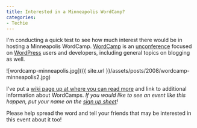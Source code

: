 ```yaml
---
title: Interested in a Minneapolis WordCamp?
categories:
- Techie
---
```


I'm conducting a quick test to see how much interest there would be in hosting a Minneapolis WordCamp. [WordCamp](http://wordcamp.org/) is an [unconference](http://en.wikipedia.org/wiki/Unconference) focused on [WordPress](http://www.wordpress.org/) users and developers, including general topics on blogging as well.

![wordcamp-minneapolis.jpg]({{ site.url }}/assets/posts/2008/wordcamp-minneapolis2.jpg)

I've put a [wiki page up at where you can read more](http://wiki.thingelstad.com/MinneWordCamp) and link to additional information about WordCamps. _If you would like to see an event like this happen, put your name on the [sign up sheet](http://wiki.thingelstad.com/MinneWordCamp/SignUpSheet)!_

Please help spread the word and tell your friends that may be interested in this event about it too!
